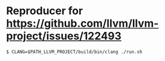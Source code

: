 # Reproducer for https://github.com/llvm/llvm-project/issues/122493


```
$ CLANG=$PATH_LLVM_PROJECT/build/bin/clang ./run.sh
```
